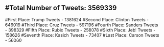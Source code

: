 #Total Number of Tweets: 3569339 
---
#First Place: Trump Tweets - 1381624
#Second Place: Clinton Tweets - 646019
#Third Place: Cruz Tweets - 597196
#Fourth Place: Sanders Tweets - 398329
#Fifth Place: Rubio Tweets - 258078
#Sixth Place: Jeb! Tweets - 158626
#Seventh Place: Kasich Tweets - 73407
#Last Place: Carson Tweets - 56060
